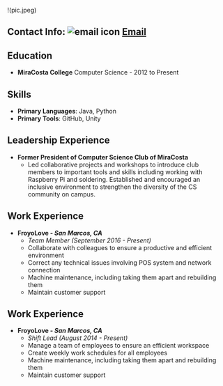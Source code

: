 !(pic.jpeg)
## Contact Info: ![email icon](Mail-icon.png) [Email](mailto:chanelcarp@gmail.com)


## Education

 - **MiraCosta College**
Computer Science - 2012 to Present 


## Skills
- **Primary Languages**: Java, Python
- **Primary Tools**: GitHub, Unity


## Leadership Experience
- **Former President of Computer Science Club of MiraCosta**
	- Led collaborative projects and workshops to introduce club members to important tools and skills including working with Raspberry Pi and soldering. Established and encouraged an inclusive environment to strengthen the diversity of the CS community on campus.


## Work Experience
- **FroyoLove - *San Marcos, CA***
	- *Team Member (September 2016 - Present)*
	- Collaborate with colleagues to ensure a productive and efficient environment
	- Correct any technical issues involving POS system and network connection
	- Machine maintenance, including taking them apart and rebuilding them
	- Maintain customer support
## Work Experience
- **FroyoLove - *San Marcos, CA***
	- *Shift Lead (August 2014 - Present)*
	- Manage a team of employees to ensure an efficient workspace
	- Create weekly work schedules for all employees
	- Machine maintenance, including taking them apart and rebuilding them
	- Maintain customer support

